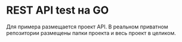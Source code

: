 # REST API test на GO

Для примера размещается проект API. 
В реальном приватном репозитории размещены папки проекта и весь проект в целиком.